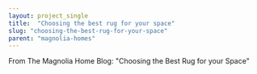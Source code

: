 ```yaml
---
layout: project_single
title:  "Choosing the best rug for your space"
slug: "choosing-the-best-rug-for-your-space"
parent: "magnolia-homes"
---
```

From The Magnolia Home Blog: "Choosing the Best Rug for your Space"